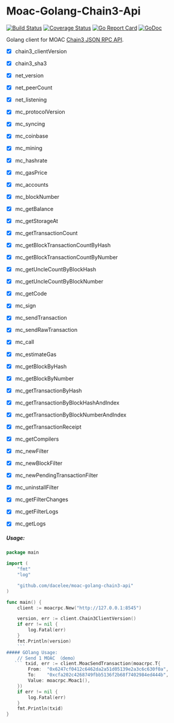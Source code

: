 # Moac-Golang-Chain3-Api
[![Build Status](https://travis-ci.org/onrik/ethrpc.svg?branch=master)](https://travis-ci.org/onrik/ethrpc)
[![Coverage Status](https://coveralls.io/repos/github/onrik/ethrpc/badge.svg?branch=master)](https://coveralls.io/github/onrik/ethrpc?branch=master)
[![Go Report Card](https://goreportcard.com/badge/github.com/onrik/ethrpc)](https://goreportcard.com/report/github.com/onrik/ethrpc)
[![GoDoc](https://godoc.org/github.com/onrik/ethrpc?status.svg)](https://godoc.org/github.com/onrik/ethrpc)


Golang client for MOAC [Chain3 JSON RPC API](https://github.com/MOACChain/chain3).

- [x] chain3_clientVersion
- [x] chain3_sha3
- [x] net_version
- [x] net_peerCount
- [x] net_listening
- [x] mc_protocolVersion
- [x] mc_syncing
- [x] mc_coinbase
- [x] mc_mining
- [x] mc_hashrate
- [x] mc_gasPrice
- [x] mc_accounts
- [x] mc_blockNumber
- [x] mc_getBalance
- [x] mc_getStorageAt
- [x] mc_getTransactionCount
- [x] mc_getBlockTransactionCountByHash
- [x] mc_getBlockTransactionCountByNumber
- [x] mc_getUncleCountByBlockHash
- [x] mc_getUncleCountByBlockNumber
- [x] mc_getCode
- [x] mc_sign
- [x] mc_sendTransaction
- [x] mc_sendRawTransaction
- [x] mc_call
- [x] mc_estimateGas
- [x] mc_getBlockByHash
- [x] mc_getBlockByNumber
- [x] mc_getTransactionByHash
- [x] mc_getTransactionByBlockHashAndIndex
- [x] mc_getTransactionByBlockNumberAndIndex
- [x] mc_getTransactionReceipt
- [x] mc_getCompilers
- [x] mc_newFilter
- [x] mc_newBlockFilter
- [x] mc_newPendingTransactionFilter
- [x] mc_uninstallFilter
- [x] mc_getFilterChanges
- [x] mc_getFilterLogs
- [x] mc_getLogs


##### Usage:
```go
package main

import (
    "fmt"
    "log"

    "github.com/dacelee/moac-golang-chain3-api"
)

func main() {
    client := moacrpc.New("http://127.0.0.1:8545")

    version, err := client.Chain3ClientVersion()
    if err != nil {
        log.Fatal(err)
    }
    fmt.Println(version)
    ```
##### GOlang Usage:
    // Send 1 MOAC （demo）
   ``` txid, err := client.MoacSendTransaction(moacrpc.T{
        From:  "0x6247cf0412c6462da2a51d05139e2a3c6c630f0a",
        To:    "0xcfa202c4268749fbb5136f2b68f7402984ed444b",
        Value: moacrpc.Moac1(),
    })
    if err != nil {
        log.Fatal(err)
    }
    fmt.Println(txid)
}
```


